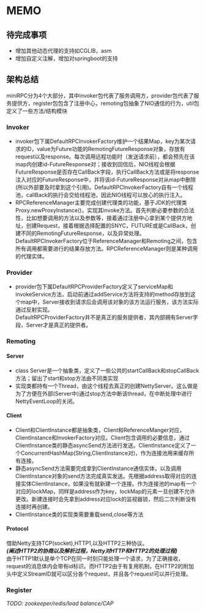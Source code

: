 # MEMO

## 待完成事项
- 增加其他动态代理的支持如CGLIB，asm
- 增加自定义注解，增加对springboot的支持

## 架构总结
miniRPC分为4个大部分，其中invoker包代表了服务调用方，provider包代表了服务提供方，register包包含了注册中心，remoting包抽象了NIO通信的行为，util包定义了一些方法/结构模块

### Invoker
- invoker包下属DefaultRPCInvokerFactory维护一个结果Map，key为某次请求的ID，value为Future功能的RemotingFutureResponse对象，存放有request以及response。每次调用远程功能时（发送请求前），都会预先在该map内创建id-FutureResponse对；接收到回信后，NIO线程会根据FutureResponse是否存在CallBack字段，执行CallBack方法或是将response注入对应的FutureResponse中，并将该id-FutureResponse对从map中删除(所以外部要及时拿到这个引用)。DefaultRPCInvokerFactory自有一个线程池，callBack的执行会交给线程池，因此NIO线程可以放心的执行注入。  
- RPCReferenceManager主要完成创建代理类的功能，基于JDK的代理类Proxy.newProxyInstance()，实现其invoke方法。首先判断必要参数的合法性，比如想要调用的方法以及参数等，接着通过注册中心拿到某个提供方地址，创建Request，接着根据选择配置的SNYC，FUTURE或是CallBack，创建不同的RemotingFutureResponse，以及异常处理。  
DefaultRPCInvokerFactory位于ReferenceManager和Remoting之间，包含所有调用都需要进行的结果存放方法。RPCReferenceManager则是某种调用的代理实体。 

### Provider
- provider包下属DefaultRPCProviderFactory定义了serviceMap和invokeService方法，启动前通过addService方法将支持的method存放到这个map中，Server接收到请求后会调用该对象的该方法运行服务，该方法实际通过反射实现。   
DefaultRPCProviderFactory并不是真正的服务提供者，其内部拥有Server字段，Server才是真正的提供者。   

### Remoting
#### Server
- class Server是一个抽象类，定义了一些公共的startCallBack和stopCallBack方法；留出了start和stop方法由不同类实现
- 实现类都持有一个Thread，由这个线程去真正的创建NettyServer。这么做是为了方便在外部(Server中)通过stop方法中断该thread，在中断处理中进行NettyEventLoop的关闭。
#### Client
- Client和ClientInstance都是抽象类，Client和ReferenceManger对应，ClientInstance和InvokerFactory对应。Client包含调用的必要信息，通过ClientInstance类的静态asyncSend方法进行发送。ClientInstance定义了一个ConcurrentHashMap(String,ClientInstance对)，作为连接池用来缓存所有连接。
- 静态asyncSend方法需要完成拿到ClientInstance通信实体，以及调用ClientInstance对象的send方法完成真实发送。先根据address取得对应的连接实体ClientInstance，如果没有就新建一个连接。作为连接池的map有一个对应的lockMap，同样是address作为key，lockMap的元素一旦创建不允许更改。新建连接时会先拿到address对应lock的监视器锁，然后二次判断没有连接时再创建。
- ClientInstance类的实现类需要重载send,close等方法
#### Protocol
借助Netty支持TCP(socket),HTTP1,以及HTTP2三种协议。  
___(阐述HTTP2的协商以及解析过程，Netty对HTTP和HTTP2的处理过程)___   
由于HTTP1默认是单个TCP在同一时刻只能处理一个请求，为了正确接收，request的消息体内会带有id标识。而HTTP2由于有复用机制，在HTTP2的附加头中定义StreamID就可以区分各个request，并且各个request可以并行处理。

### Register
_TODO: zookeeper/redis/load balance/CAP_   
